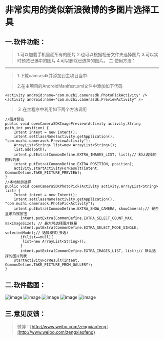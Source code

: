 非常实用的类似新浪微博的多图片选择工具
===================

一.软件功能：
-------------

> 1.可以加载手机里面所有的图片
> 2.也可以根据相册文件夹选择图片
> 3.可以实时预览已选中的图片
> 4.可以删除已选择的图片。
二.使用方法：
-------------
> 1.下载camrasdk并添加到主项目当中.
> 
> 

>2.在主项目的AndroidManifest.xml文件中添加如下代码
```   
<activity android:name="com.muzhi.camerasdk.PhotoPickActivity" />
<activity android:name="com.muzhi.camerasdk.PreviewActivity" />
```

> ３.在主程序中利用如下两个方法调用
```   
//图片预览
public void openCameraSDKImagePreview(Activity activity,String path,int position) {
	Intent intent = new Intent(); 
	intent.setClassName(activity.getApplication(), "com.muzhi.camerasdk.PreviewActivity");  
	ArrayList<String> list=new ArrayList<String>();
	list.add(path);
	intent.putExtra(CommonDefine.EXTRA_IMAGES_LIST, list);// 默认选择的图片列表
	intent.putExtra(CommonDefine.EXTRA_POSITION, position);
	activity.startActivityForResult(intent, CommonDefine.TAKE_PICTURE_PREVIEW);
}
//本地相册选择
public void openCameraSDKPhotoPick(Activity activity,ArrayList<String> list) {
	Intent intent = new Intent(); 
	intent.setClassName(activity.getApplication(), "com.muzhi.camerasdk.PhotoPickActivity"); 
	intent.putExtra(CommonDefine.EXTRA_SHOW_CAMERA, showCamera);// 是否显示拍照按钮
       intent.putExtra(CommonDefine.EXTRA_SELECT_COUNT_MAX, maxImageSize); // 最大可选择图片数量
       intent.putExtra(CommonDefine.EXTRA_SELECT_MODE_SINGLE, selectedMode);// 选择模式(多选)
       if(list==null){
       	list=new ArrayList<String>();
       }
       intent.putExtra(CommonDefine.EXTRA_IMAGES_LIST, list);// 默认选择的图片列表
	startActivityForResult(intent, CommonDefine.TAKE_PICTURE_FROM_GALLERY);
}
```

二.软件截图：
-------------
![image](https://github.com/zxfnicholas/CameraSDK/blob/master/screenshots/1.jpg)
![image](https://github.com/zxfnicholas/CameraSDK/blob/master/screenshots/2.jpg)
![image](https://github.com/zxfnicholas/CameraSDK/blob/master/screenshots/3.jpg)
![image](https://github.com/zxfnicholas/CameraSDK/blob/master/screenshots/4.jpg)
![image](https://github.com/zxfnicholas/CameraSDK/blob/master/screenshots/5.jpg)

三.意见反馈：
-------------
> 微博：[http://www.weibo.com/zengxiaofeng](http://www.weibo.com/zengxiaofeng)  

